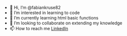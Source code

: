 - 👋 Hi, I’m @fabiankruse82
- 👀 I’m interested in learning to code
- 🌱 I’m currently learning html basic functions
- 💞️ I’m looking to collaborate on extending my knowledge
- 📫 How to reach me [LinkedIn]([https://www.genome.gov/](https://www.linkedin.com/in/fabiankruseppc/))

<!---
fabiankruse82/fabiankruse82 is a ✨ special ✨ repository because its `README.md` (this file) appears on your GitHub profile.
You can click the Preview link to take a look at your changes.
--->
